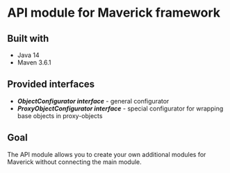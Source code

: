 # API module for Maverick framework


## Built with
* Java 14
* Maven 3.6.1


## Provided interfaces
* ***ObjectConfigurator interface*** - general configurator
* ***ProxyObjectConfigurator interface*** - special configurator for wrapping base objects in proxy-objects

## Goal
The API module allows you to create your own additional modules for Maverick without connecting the main module.

